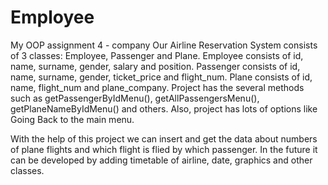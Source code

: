 # Employee
My OOP assignment 4 - company
Our Airline Reservation System consists of 3 classes: Employee, Passenger and Plane.
Employee consists of id, name, surname, gender, salary and position.
Passenger consists of id, name, surname, gender, ticket_price and flight_num.
Plane consists of id, name, flight_num and plane_company.
Project has the several methods such as getPassengerByIdMenu(), getAllPassengersMenu(), getPlaneNameByIdMenu() and others. 
Also, project has lots of options like Going Back to the main menu.

With the help of this project we can insert and get the data about numbers of plane flights and which flight is flied by which passenger.
In the future it can be developed by adding timetable of airline, date, graphics and other classes.
